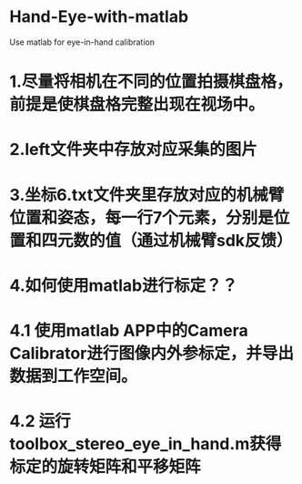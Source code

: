 # Hand-Eye-with-matlab
Use matlab for eye-in-hand calibration

# 1.尽量将相机在不同的位置拍摄棋盘格，前提是使棋盘格完整出现在视场中。

# 2.left文件夹中存放对应采集的图片

# 3.坐标6.txt文件夹里存放对应的机械臂位置和姿态，每一行7个元素，分别是位置和四元数的值（通过机械臂sdk反馈）

# 4.如何使用matlab进行标定？？
# 4.1 使用matlab APP中的Camera Calibrator进行图像内外参标定，并导出数据到工作空间。
# 4.2 运行toolbox_stereo_eye_in_hand.m获得标定的旋转矩阵和平移矩阵
